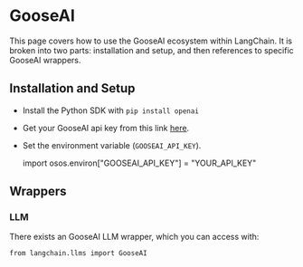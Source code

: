 GooseAI
=======

This page covers how to use the GooseAI ecosystem within LangChain. It is broken into two parts: installation and setup, and then references to specific GooseAI wrappers.

Installation and Setup[](#installation-and-setup "Direct link to Installation and Setup")
------------------------------------------------------------------------------------------

*   Install the Python SDK with `pip install openai`
*   Get your GooseAI api key from this link [here](https://goose.ai/).
*   Set the environment variable (`GOOSEAI_API_KEY`).

    import osos.environ["GOOSEAI_API_KEY"] = "YOUR_API_KEY"

Wrappers[](#wrappers "Direct link to Wrappers")
------------------------------------------------

### LLM[](#llm "Direct link to LLM")

There exists an GooseAI LLM wrapper, which you can access with:

    from langchain.llms import GooseAI